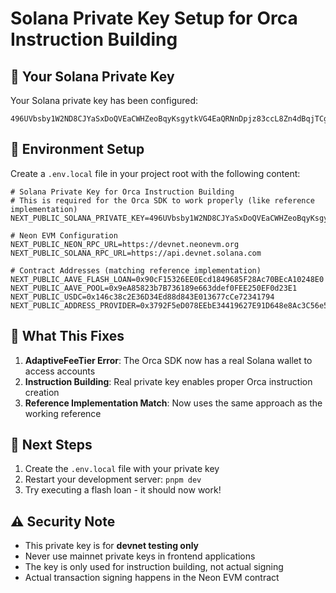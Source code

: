 # Solana Private Key Setup for Orca Instruction Building

## 🔑 **Your Solana Private Key**

Your Solana private key has been configured:

```
496UVbsby1W2ND8CJYaSxDoQVEaCWHZeoBqyKsgytkVG4EaQRNnDpjz83ccL8Zn4dBqjTCgM4B7eqvkCAiXHuuRn
```

## 📝 **Environment Setup**

Create a `.env.local` file in your project root with the following content:

```env
# Solana Private Key for Orca Instruction Building
# This is required for the Orca SDK to work properly (like reference implementation)
NEXT_PUBLIC_SOLANA_PRIVATE_KEY=496UVbsby1W2ND8CJYaSxDoQVEaCWHZeoBqyKsgytkVG4EaQRNnDpjz83ccL8Zn4dBqjTCgM4B7eqvkCAiXHuuRn

# Neon EVM Configuration
NEXT_PUBLIC_NEON_RPC_URL=https://devnet.neonevm.org
NEXT_PUBLIC_SOLANA_RPC_URL=https://api.devnet.solana.com

# Contract Addresses (matching reference implementation)
NEXT_PUBLIC_AAVE_FLASH_LOAN=0x90cF15326EE0Ecd1849685F28Ac70BEcA10248E0
NEXT_PUBLIC_AAVE_POOL=0x9eA85823b7B736189e663ddef0FEE250EF0d23E1
NEXT_PUBLIC_USDC=0x146c38c2E36D34Ed88d843E013677cCe72341794
NEXT_PUBLIC_ADDRESS_PROVIDER=0x3792F5eD078EEbE34419627E91D648e8Ac3C56e5
```

## 🔧 **What This Fixes**

1. **AdaptiveFeeTier Error**: The Orca SDK now has a real Solana wallet to access accounts
2. **Instruction Building**: Real private key enables proper Orca instruction creation
3. **Reference Implementation Match**: Now uses the same approach as the working reference

## 🚀 **Next Steps**

1. Create the `.env.local` file with your private key
2. Restart your development server: `pnpm dev`
3. Try executing a flash loan - it should now work!

## ⚠️ **Security Note**

- This private key is for **devnet testing only**
- Never use mainnet private keys in frontend applications
- The key is only used for instruction building, not actual signing
- Actual transaction signing happens in the Neon EVM contract
